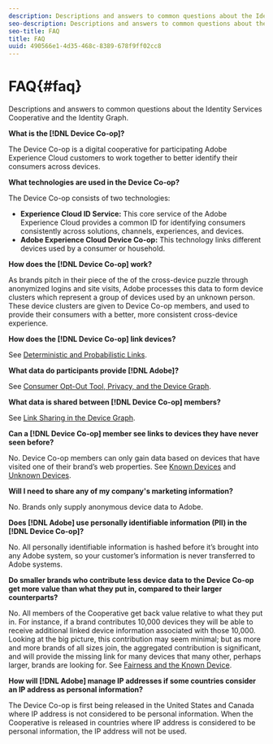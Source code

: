 ```yaml
---
description: Descriptions and answers to common questions about the Identity Services Cooperative and the Identity Graph.
seo-description: Descriptions and answers to common questions about the Identity Services Cooperative and the Identity Graph.
seo-title: FAQ
title: FAQ
uuid: 490566e1-4d35-468c-8389-678f9ff02cc8
---
```


# FAQ{#faq}

Descriptions and answers to common questions about the Identity Services Cooperative and the Identity Graph.

**What is the [!DNL Device Co-op]?**

The Device Co-op is a digital cooperative for participating Adobe Experience Cloud customers to work together to better identify their consumers across devices.

**What technologies are used in the Device Co-op?**

The Device Co-op consists of two technologies:

* **Experience Cloud ID Service:** This core service of the Adobe Experience Cloud provides a common ID for identifying consumers consistently across solutions, channels, experiences, and devices. 
* **Adobe Experience Cloud Device Co-op:** This technology links different devices used by a consumer or household.

**How does the [!DNL Device Co-op] work?**

As brands pitch in their piece of the of the cross-device puzzle through anonymized logins and site visits, Adobe processes this data to form device clusters which represent a group of devices used by an unknown person. These device clusters are given to Device Co-op members, and used to provide their consumers with a better, more consistent cross-device experience.

**How does the [!DNL Device Co-op] link devices?**

See [Deterministic and Probabilistic Links](processes/links.md#concept-58bb7ab25f904f5f98d645e35205c931).

**What data do participants provide [!DNL Adobe]?**

See [Consumer Opt-Out Tool, Privacy, and the Device Graph](privacy.md#concept-fa1346e6b95a484eaeafc9bebe3cd6be).

**What data is shared between [!DNL Device Co-op] members?**

See [Link Sharing in the Device Graph](processes/link-sharing.md#concept-7168053105a94649a3f092d375d79eaf).

<!--
Removed at Asa's request.
<p><b>What does <span class="keyword"> Adobe </span> see via the <span class="wintitle"> Device Graph </span>?</b> </p>
<p>Adobe can see which devices are most likely being used by the same person, using probabilistic and deterministic device graph algorithms. This match between a group of devices and a person is really two numbers that are linked to each other. One number represents a group of devices believed to belong to the same person while the other number represents a person. Adobe makes this linked device information available to consumers as well, so they can correct misinformation and/or opt-out one or all devices from the Device Co-op. </p>
-->

**Can a [!DNL Device Co-op] member see links to devices they have never seen before?**

No. Device Co-op members can only gain data based on devices that have visited one of their brand’s web properties. See [Known Devices](processes/known-device.md#concept-8e87c276819a48bfac5cef10b45216d1) and [Unknown Devices](processes/unknown-device.md#concept-95090d341cdc4c22ba4319d79d8f6e40).

**Will I need to share any of my company's marketing information?**

No. Brands only supply anonymous device data to Adobe.

**Does [!DNL Adobe] use personally identifiable information (PII) in the [!DNL Device Co-op]?**

No. All personally identifiable information is hashed before it’s brought into any Adobe system, so your customer’s information is never transferred to Adobe systems.

**Do smaller brands who contribute less device data to the Device Co-op get more value than what they put in, compared to their larger counterparts?**

No. All members of the Cooperative get back value relative to what they put in. For instance, if a brand contributes 10,000 devices they will be able to receive additional linked device information associated with those 10,000. Looking at the big picture, this contribution may seem minimal; but as more and more brands of all sizes join, the aggregated contribution is significant, and will provide the missing link for many devices that many other, perhaps larger, brands are looking for. See [Fairness and the Known Device](processes/known-device.md#section-0543188729d845d6b95db70b8b25e9f8).

**How will [!DNL Adobe] manage IP addresses if some countries consider an IP address as personal information?**

The Device Co-op is first being released in the United States and Canada where IP address is not considered to be personal information. When the Cooperative is released in countries where IP address is considered to be personal information, the IP address will not be used. 
